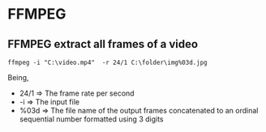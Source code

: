 # FFMPEG

## FFMPEG extract all frames of a video

```
ffmpeg -i "C:\video.mp4"  -r 24/1 C:\folder\img%03d.jpg
```
Being,  
- 24/1 => The frame rate per second
- -i   => The input file
- %03d => The file name of the output frames concatenated to an ordinal sequential number formatted using 3 digits